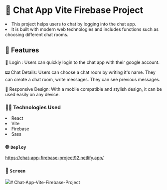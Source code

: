# 💬 Chat App Vite Firebase Project

<li>This project helps users to chat by logging into the chat app.</li>
<li>It is built with modern web technologies and includes functions such as choosing different chat rooms.</li>

## 🚀 Features

📩 Login : Users can quickly login to the chat app with their google account.

📟 Chat Details: Users can choose a chat room by writing it's name. They can create a chat room, write messages. They can see previous messages.

📱 Responsive Design: With a mobile compatible and stylish design, it can be used easily on any device.

### 👩‍💻 Technologies Used

<li>React</li>
<li>Vite</li>
<li>Firebase</li>
<li>Sass</li>

### 🌐 `Deploy`

https://chat-app-firebase-project92.netlify.app/

### 🎥 `Screen`

![](chat.gif)# Chat-App-Vite-Firebase-Project
